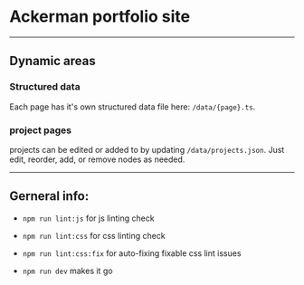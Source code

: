 # Ackerman portfolio site

---

## Dynamic areas

### Structured data

Each page has it's own structured data file here: `/data/{page}.ts`.

### project pages

projects can be edited or added to by updating `/data/projects.json`. Just edit, reorder, add, or remove nodes as needed.

---

## Gerneral info:

* `npm run lint:js` for js linting check

* `npm run lint:css` for css linting check

* `npm run lint:css:fix` for auto-fixing fixable css lint issues

* `npm run dev` makes it go